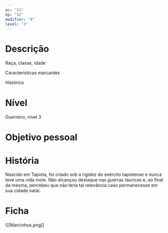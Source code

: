 ```yaml
---
ac: "21"
hp: "32"
modifier: "9"
level: "3"
---
```


# Descrição
Raça, classe, idade

Características marcantes

Histórico
# Nível
Guerreiro, nível 3

# Objetivo pessoal

# História
Nascido em Tapista, foi criado sob a rigidez do exército tapistense e nunca teve uma vida mole. Não alcançou destaque  nas guerras táuricas e, ao final da mesma, percebeu que não teria tal relevância caso permanecesse em sua cidade natal.
# Ficha
![[Marcinhus.png]]